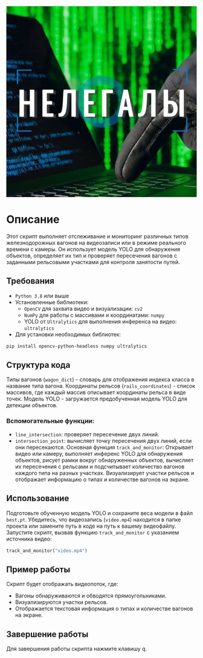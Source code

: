 
<div style="text-align: center;">
  <img src="LOGO.png" width="600" alt="Logo">
</div>

# Описание
Этот скрипт выполняет отслеживание и мониторинг различных типов железнодорожных вагонов на видеозаписи или в режиме реального времени с камеры. Он использует модель YOLO для обнаружения объектов, определяет их тип и проверяет пересечения вагонов с заданными рельсовыми участками для контроля занятости путей.

## Требования
- `Python 3.8` или выше
- Установленные библиотеки:
  - `OpenCV` для захвата видео и визуализации: `cv2`
  - `NumPy` для работы с массивами и координатами: `numpy`
  - YOLO от `Ultralytics` для выполнения инференса на видео: `ultralytics`
- Для установки необходимых библиотек:

```bash
pip install opencv-python-headless numpy ultralytics
```
## Структура кода
Типы вагонов (`wagon_dict`) - словарь для отображения индекса класса в название типа вагона.
Координаты рельсов (`rails_coordinates`) - список массивов, где каждый массив описывает координаты рельса в виде точек.
Модель YOLO - загружается предобученная модель YOLO для детекции объектов.
### Вспомогательные функции:
- `line_intersection`: проверяет пересечение двух линий.
- `intersection_point`: вычисляет точку пересечения двух линий, если они пересекаются.
Основная функция `track_and_monitor`:
Открывает видео или камеру, выполняет инференс YOLO для обнаружения объектов, рисует рамки вокруг обнаруженных объектов, вычисляет их пересечения с рельсами и подсчитывает количество вагонов каждого типа на разных участках.
Визуализирует участки рельсов и отображает информацию о типах и количестве вагонов на экране.
## Использование
Подготовьте обученную модель YOLO и сохраните веса модели в файл `best.pt`.
Убедитесь, что видеозапись (`video.mp4`) находится в папке проекта или замените путь в коде на путь к вашему видеофайлу.
Запустите скрипт, вызвав функцию `track_and_monitor` с указанием источника видео:
```python
track_and_monitor("video.mp4")
```
## Пример работы
Скрипт будет отображать видеопоток, где:
- Вагоны обнаруживаются и обводятся прямоугольниками.
- Визуализируются участки рельсов.
- Отображается текстовая информация о типах и количестве вагонов на экране.

## Завершение работы
Для завершения работы скрипта нажмите клавишу q.
